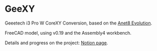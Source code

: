 # GeeXY
Geeetech i3 Pro W CoreXY Conversion, based on the [Anet8 Evolution](https://www.thingiverse.com/thing:2786292).

FreeCAD model, using v0.19 and the Assembly4 workbench.

Details and progress on the project: [Notion page](https://www.notion.so/Geeetech-CoreXY-Conversion-GeeXY-b46d9f7b4b0643faa60bd2f20399c0b6).
